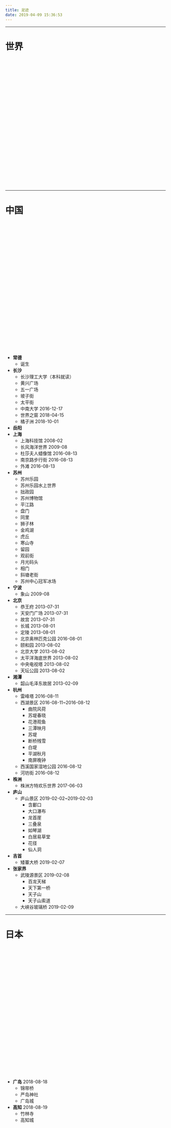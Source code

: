 ```yaml
---
title: 足迹
date: 2019-04-09 15:36:53
---
```


***

# 世界

<div id="world-map-markers" style="width: 100%; height: 400px"></div>

***

# 中国

<div id="china-map-markers" style="width: 100%; height: 400px"></div>

- **常德**
	- 诞生
- **长沙**
	- 长沙理工大学（本科就读）
	- 黄兴广场
	- 五一广场
	- 坡子街
	- 太平街
	- 中南大学  2016-12-17
	- 世界之窗  2018-04-15
	- 橘子洲  2018-10-01
- **岳阳**
- **上海**
	- 上海科技馆  2008-02
	- 长风海洋世界  2009-08
	- 杜莎夫人蜡像馆  2016-08-13
	- 南京路步行街  2016-08-13
	- 外滩  2016-08-13
- **苏州**
	- 苏州乐园
	- 苏州乐园水上世界
	- 拙政园
	- 苏州博物馆
	- 平江路
	- 盘门
	- 同里
	- 狮子林
	- 金鸡湖
	- 虎丘
	- 寒山寺
	- 留园
	- 观前街
	- 月光码头
	- 相门
	- 斜塘老街
	- 苏州中心冠军冰场
- **宁波**
	- 象山  2009-08
- **北京**
	- 恭王府  2013-07-31
	- 天安门广场  2013-07-31
	- 故宫  2013-07-31
	- 长城  2013-08-01
	- 定陵  2013-08-01
	- 北京奥林匹克公园  2016-08-01
	- 颐和园  2013-08-02
	- 北京大学  2013-08-02
	- 太平洋海底世界  2013-08-02
	- 中央电视塔  2013-08-02
	- 天坛公园  2013-08-02
- **湘潭**
	- 韶山毛泽东故居  2013-02-09
- **杭州**
	- 雷峰塔  2016-08-11
	- 西湖景区  2016-08-11~2016-08-12
		- 曲院风荷
		- 苏堤春晓
		- 花港观鱼
		- 三潭映月
		- 苏堤
		- 断桥残雪
		- 白堤
		- 平湖秋月
		- 南屏晚钟
	- 西溪国家湿地公园  2016-08-12
	- 河坊街  2016-08-12
- **株洲**
	- 株洲方特欢乐世界  2017-06-03
- **庐山**
	- 庐山景区  2019-02-02~2019-02-03
		- 含鄱口
		- 大口瀑布
		- 龙首崖
		- 三叠泉
		- 如琴湖
		- 白居易草堂
		- 花径
		- 仙人洞
- **吉首**
	- 矮寨大桥  2019-02-07
- **张家界**
	- 武陵源景区  2019-02-08
		- 百龙天梯
		- 天下第一桥
		- 天子山
		- 天子山索道
	- 大峡谷玻璃桥  2019-02-09

***

# 日本

<div id="japan-map-markers" style="width: 100%; height: 400px"></div>

- **广岛**  2018-08-18
	- 锦带桥
	- 严岛神社
	- 广岛城
- **高知**  2018-08-19
	- 竹林寺
	- 高知城

<link rel="stylesheet" href="/js/map/jquery-jvectormap-2.0.3.css" type="text/css" media="screen"/>
<script src="/js/public/jquery-3.3.1.min.js"></script>
<script src="/js/map/jquery-jvectormap-2.0.3.min.js"></script>
<script src="/js/map/jquery-jvectormap-world-mill.js"></script>
<script src="/js/map/jquery-jvectormap-cn-merc-en.js"></script>
<script src="/js/map/jquery-jvectormap-jp-merc.js"></script>
<script src="/js/map/map-data.js"></script>